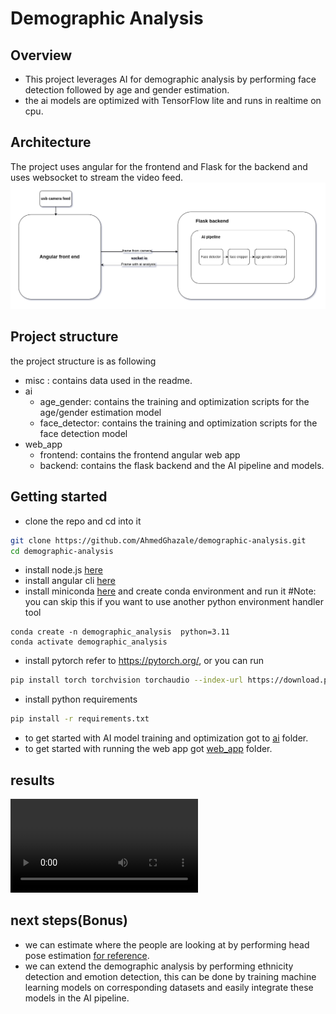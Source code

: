# Demographic Analysis


## Overview
* This project leverages AI for demographic analysis by performing face detection followed by age and gender estimation. 
* the ai models are optimized with TensorFlow lite and runs in realtime on cpu.

## Architecture
The project uses angular for the frontend and Flask for the backend and uses websocket to stream the video feed.
![plot](./misc/architicture.png)
## Project structure
the project structure is as following
* misc : contains data used in the readme.
* ai
    * age_gender: contains the training and optimization scripts for the age/gender estimation model
    * face_detector: contains the training and optimization scripts for the face detection model
* web_app
    * frontend: contains the frontend angular web app
    * backend: contains the flask backend and the AI pipeline and models.

## Getting started
* clone the repo and cd into it
```bash
git clone https://github.com/AhmedGhazale/demographic-analysis.git
cd demographic-analysis
```
* install node.js [here](https://nodejs.org/en/download)
* install angular cli [here](https://angular.dev/installation#install-angular-cli)
* install miniconda [here](https://www.anaconda.com/download/success) and create conda environment and run it #Note: you can skip this if you want to use another python environment handler tool
```bask
conda create -n demographic_analysis  python=3.11
conda activate demographic_analysis
```
* install pytorch refer to https://pytorch.org/, or you can run
```bash
pip install torch torchvision torchaudio --index-url https://download.pytorch.org/whl/cu126
```
* install python requirements
```bash 
pip install -r requirements.txt
``` 
* to get started with AI model training and optimization got to [ai](ai/) folder.
* to get started with running the web app got [web_app](web_app) folder.

## results

![video](misc/results.mp4)

## next steps(Bonus)

* we can estimate where the people are looking at by performing head pose estimation [for reference](https://github.com/thohemp/6drepnet360).
* we can extend the demographic analysis by performing ethnicity detection and emotion detection, this can be done by training machine learning models on corresponding datasets and easily integrate these models in the AI pipeline.  

